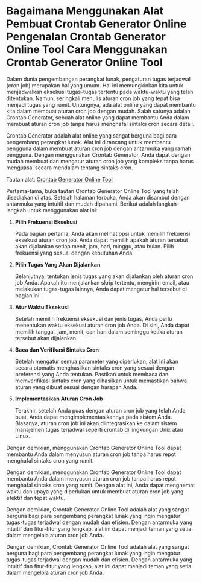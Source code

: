 Bagaimana Menggunakan Alat Pembuat Crontab Generator Online Pengenalan Crontab Generator Online Tool Cara Menggunakan Crontab Generator Online Tool
===================================================================================================================================================

Dalam dunia pengembangan perangkat lunak, pengaturan tugas terjadwal (cron job) merupakan hal yang umum. Hal ini memungkinkan kita untuk menjadwalkan eksekusi tugas-tugas tertentu pada waktu-waktu yang telah ditentukan. Namun, seringkali menulis aturan cron job yang tepat bisa menjadi tugas yang rumit. Untungnya, ada alat online yang dapat membantu kita dalam membuat aturan cron job dengan mudah. Salah satunya adalah Crontab Generator, sebuah alat online yang dapat membantu Anda dalam membuat aturan cron job tanpa harus menghafal sintaks cron secara detail.

Crontab Generator adalah alat online yang sangat berguna bagi para pengembang perangkat lunak. Alat ini dirancang untuk membantu pengguna dalam membuat aturan cron job dengan antarmuka yang ramah pengguna. Dengan menggunakan Crontab Generator, Anda dapat dengan mudah membuat dan mengatur aturan cron job yang kompleks tanpa harus menguasai secara mendalam tentang sintaks cron.

Tautan alat: [Crontab Generator Online Tool](https://base64decodeonline.com/id/developers/crontab-generator)

Pertama-tama, buka tautan Crontab Generator Online Tool yang telah disediakan di atas. Setelah halaman terbuka, Anda akan disambut dengan antarmuka yang intuitif dan mudah dipahami. Berikut adalah langkah-langkah untuk menggunakan alat ini:

1. **Pilih Frekuensi Eksekusi**
    
    Pada bagian pertama, Anda akan melihat opsi untuk memilih frekuensi eksekusi aturan cron job. Anda dapat memilih apakah aturan tersebut akan dijalankan setiap menit, jam, hari, minggu, atau bulan. Pilih frekuensi yang sesuai dengan kebutuhan Anda.
2. **Pilih Tugas Yang Akan Dijalankan**
    
    Selanjutnya, tentukan jenis tugas yang akan dijalankan oleh aturan cron job Anda. Apakah itu menjalankan skrip tertentu, mengirim email, atau melakukan tugas-tugas lainnya, Anda dapat mengatur hal tersebut di bagian ini.
3. **Atur Waktu Eksekusi**
    
    Setelah memilih frekuensi eksekusi dan jenis tugas, Anda perlu menentukan waktu eksekusi aturan cron job Anda. Di sini, Anda dapat memilih tanggal, jam, menit, dan hari dalam seminggu ketika aturan tersebut akan dijalankan.
4. **Baca dan Verifikasi Sintaks Cron**
    
    Setelah mengatur semua parameter yang diperlukan, alat ini akan secara otomatis menghasilkan sintaks cron yang sesuai dengan preferensi yang Anda tentukan. Pastikan untuk membaca dan memverifikasi sintaks cron yang dihasilkan untuk memastikan bahwa aturan yang dibuat sesuai dengan harapan Anda.
5. **Implementasikan Aturan Cron Job**
    
    Terakhir, setelah Anda puas dengan aturan cron job yang telah Anda buat, Anda dapat mengimplementasikannya pada sistem Anda. Biasanya, aturan cron job ini akan diintegrasikan ke dalam sistem manajemen tugas terjadwal seperti crontab di lingkungan Unix atau Linux.

Dengan demikian, menggunakan Crontab Generator Online Tool dapat membantu Anda dalam menyusun aturan cron job tanpa harus repot menghafal sintaks cron yang rumit.

Dengan demikian, menggunakan Crontab Generator Online Tool dapat membantu Anda dalam menyusun aturan cron job tanpa harus repot menghafal sintaks cron yang rumit. Dengan alat ini, Anda dapat menghemat waktu dan upaya yang diperlukan untuk membuat aturan cron job yang efektif dan tepat waktu.

Dengan demikian, Crontab Generator Online Tool adalah alat yang sangat berguna bagi para pengembang perangkat lunak yang ingin mengatur tugas-tugas terjadwal dengan mudah dan efisien. Dengan antarmuka yang intuitif dan fitur-fitur yang lengkap, alat ini dapat menjadi teman yang setia dalam mengelola aturan cron job Anda.

Dengan demikian, Crontab Generator Online Tool adalah alat yang sangat berguna bagi para pengembang perangkat lunak yang ingin mengatur tugas-tugas terjadwal dengan mudah dan efisien. Dengan antarmuka yang intuitif dan fitur-fitur yang lengkap, alat ini dapat menjadi teman yang setia dalam mengelola aturan cron job Anda.